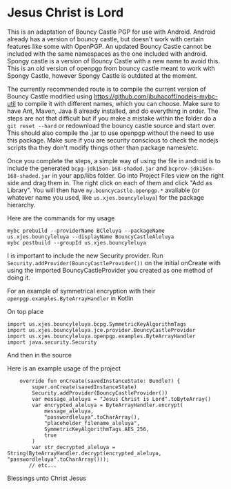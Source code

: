 # Jesus Christ is Lord

This is an adaptation of Bouncy Castle PGP for use with Android. Android already has a version of bouncy castle, but doesn't work with certain features like some with OpenPGP. An updated Bouncy Castle cannot be included with the same namespaces as the one included with android. Spongy castle is a version of Bouncy Castle with a new name to avoid this. This is an old version of openpgp from bouncy castle meant to work with Spongy Castle, however Spongy Castle is outdated at the moment.

The currently recommended route is to compile the current version of Bouncy Castle modified using https://github.com/jbuhacoff/nodejs-mybc-util to compile it with different names, which you can choose. Make sure to have Ant, Maven, Java 8 already installed, and do everything in order. The steps are not that difficult but if you make a mistake within the folder do a ```git reset --hard``` or redownload the bouncy castle source and start over. This should also compile the .jar to use openpgp without the need to use this package. Make sure if you are security conscious to check the nodejs scripts tha they don't modify things other than package names/etc.

Once you complete the steps, a simple way of using the file in android is to include the generated
```bcpg-jdk15on-168-shaded.jar```
and
```bcprov-jdk15on-168-shaded.jar```
in your app/libs folder. Go into Project Files view on the right side and drag them in. The right click on each of them and click "Add as Library".
You will then have ```my.bouncycastle.openpgp.*``` available (or whatever name you used, like ```us.xjes.bouncyleluya```) for the package hierarchy.

Here are the commands for my usage
```
mybc prebuild --providerName BCleluya --packageName us.xjes.bouncyleluya --displayName BouncyCastleAleluya
mybc postbuild --groupId us.xjes.bouncyleluya
```

I is important to include the new Security provider. Run ```Security.addProvider(BouncyCastleProvider())``` on the initial onCreate with using the imported BouncyCastleProvider you created as one method of doing it.

For an example of symmetrical encryption with their ```openpgp.examples.ByteArrayHandler``` in Kotlin

On top place
```
import us.xjes.bouncyleluya.bcpg.SymmetricKeyAlgorithmTags
import us.xjes.bouncyleluya.jce.provider.BouncyCastleProvider
import us.xjes.bouncyleluya.openpgp.examples.ByteArrayHandler
import java.security.Security
```

And then in the source

Here is an example usage of the project 
```
    override fun onCreate(savedInstanceState: Bundle?) {
        super.onCreate(savedInstanceState)
        Security.addProvider(BouncyCastleProvider())
        var message_aleluya = "Jesus Christ is Lord".toByteArray()
        var encrypted_aleluya = ByteArrayHandler.encrypt(
            message_aleluya,
            "passwordleluya".toCharArray(),
            "placeholder_filename_aleluya",
            SymmetricKeyAlgorithmTags.AES_256,
            true
        )
        var str_decrypted_aleluya = String(ByteArrayHandler.decrypt(encrypted_aleluya, "passwordleluya".toCharArray()));
       // etc...        
```

Blessings unto Christ Jesus
